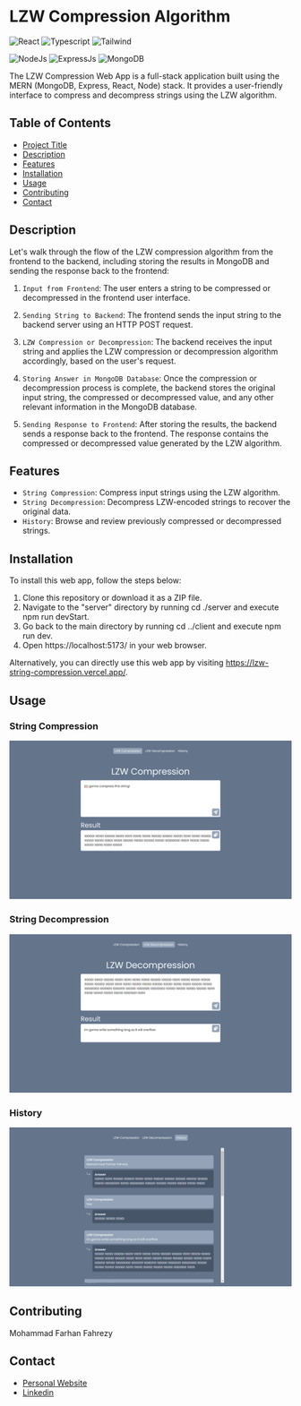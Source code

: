 # LZW Compression Algorithm

![React](https://img.shields.io/badge/React-20232A?style=for-the-badge&logo=react&logoColor=61DAFB)
![Typescript](https://img.shields.io/badge/TypeScript-007ACC?style=for-the-badge&logo=typescript&logoColor=white)
![Tailwind](https://img.shields.io/badge/Tailwind_CSS-38B2AC?style=for-the-badge&logo=tailwind-css&logoColor=white)

![NodeJs](https://img.shields.io/badge/Node.js-339933?style=for-the-badge&logo=nodedotjs&logoColor=white)
![ExpressJs](https://img.shields.io/badge/Express.js-000000?style=for-the-badge&logo=express&logoColor=white)
![MongoDB](https://img.shields.io/badge/MongoDB-4EA94B?style=for-the-badge&logo=mongodb&logoColor=white)

The LZW Compression Web App is a full-stack application built using the MERN (MongoDB, Express, React, Node) stack. It provides a user-friendly interface to compress and decompress strings using the LZW algorithm.

## Table of Contents

- [Project Title](#project-title)
- [Description](#description)
- [Features](#features)
- [Installation](#installation)
- [Usage](#usage)
- [Contributing](#contributing)
- [Contact](#contact)

## Description

Let's walk through the flow of the LZW compression algorithm from the frontend to the backend, including storing the results in MongoDB and sending the response back to the frontend:

1. `Input from Frontend`: The user enters a string to be compressed or decompressed in the frontend user interface.

2. `Sending String to Backend`: The frontend sends the input string to the backend server using an HTTP POST request.

3. `LZW Compression or Decompression`: The backend receives the input string and applies the LZW compression or decompression algorithm accordingly, based on the user's request.

4. `Storing Answer in MongoDB Database`: Once the compression or decompression process is complete, the backend stores the original input string, the compressed or decompressed value, and any other relevant information in the MongoDB database.

5. `Sending Response to Frontend`: After storing the results, the backend sends a response back to the frontend. The response contains the compressed or decompressed value generated by the LZW algorithm.

## Features

- `String Compression`: Compress input strings using the LZW algorithm.
- `String Decompression`: Decompress LZW-encoded strings to recover the original data.
- `History`: Browse and review previously compressed or decompressed strings.

## Installation

To install this web app, follow the steps below:

1. Clone this repository or download it as a ZIP file.
2. Navigate to the "server" directory by running cd ./server and execute npm run devStart.
3. Go back to the main directory by running cd ../client and execute npm run dev.
4. Open https://localhost:5173/ in your web browser.

Alternatively, you can directly use this web app by visiting https://lzw-string-compression.vercel.app/.

## Usage

### String Compression

![compression](readme/compression.png)

### String Decompression

![decompression](readme/decompression.png)

### History

![history](readme/history.png)

## Contributing

Mohammad Farhan Fahrezy

## Contact

- [Personal Website](https://farhanfahreezy.site/)
- [Linkedin](https://www.linkedin.com/in/farhanfahreezy/)
